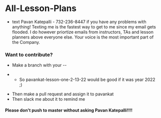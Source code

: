 # All-Lesson-Plans
* text Pavan Katepalli - 732-236-8447 if you have any problems with anything! Texting me is the fastest way to get to me since my email gets flooded. I do however priortize emails from instructors, TAs and lesson planners above everyone else. Your voice is the most important part of the Company.

### Want to contribute?

* Make a branch with your <github name>-<lesson you are editing>-<full date>
+ * So pavankat-lesson-one-2-13-22 would be good if it was year 2022 ;)
* Then make a pull request and assign it to pavankat
* Then slack me about it to remind me

#### Please don't push to master without asking Pavan Katepalli!!!!
